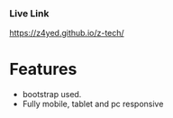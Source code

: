 ### Live Link

https://z4yed.github.io/z-tech/

# Features
* bootstrap used. 
* Fully mobile, tablet and pc responsive
